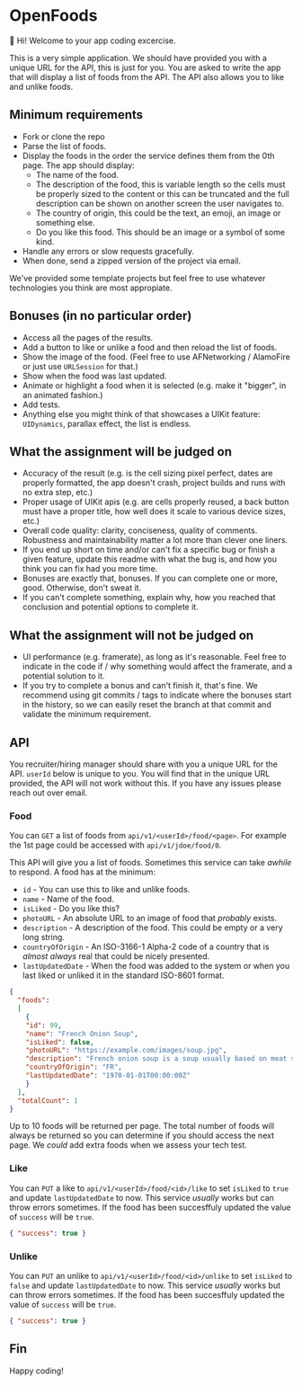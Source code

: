 # OpenFoods

👋 Hi! Welcome to your app coding excercise.

This is a very simple application. We should have provided you with a unique URL for the API, this is just for you. You are asked to write the app that will display a list of foods from the API. The API also allows you to like and unlike foods.

## Minimum requirements

- Fork or clone the repo
- Parse the list of foods.
- Display the foods in the order the service defines them from the 0th page. The app should display:
  - The name of the food.
  - The description of the food, this is variable length so the cells must be properly sized to the content or this can be truncated and the full description can be shown on another screen the user navigates to.
  - The country of origin, this could be the text, an emoji, an image or something else.
  - Do you like this food. This should be an image or a symbol of some kind.
- Handle any errors or slow requests gracefully.
- When done, send a zipped version of the project via email.

We've provided some template projects but feel free to use whatever technologies you think are most appropiate.

## Bonuses (in no particular order)

- Access all the pages of the results.
- Add a button to like or unlike a food and then reload the list of foods.
- Show the image of the food. (Feel free to use AFNetworking / AlamoFire or just use `URLSession` for that.)
- Show when the food was last updated.
- Animate or highlight a food when it is selected (e.g. make it "bigger", in an animated fashion.)
- Add tests.
- Anything else you might think of that showcases a UIKit feature: `UIDynamics`, parallax effect, the list is endless.

## What the assignment will be judged on

- Accuracy of the result (e.g. is the cell sizing pixel perfect, dates are properly formatted, the app doesn't crash, project builds and runs with no extra step, etc.)
- Proper usage of UIKit apis (e.g. are cells properly reused, a back button must have a proper title, how well does it scale to various device sizes, etc.)
- Overall code quality: clarity, conciseness, quality of comments. Robustness and maintainability matter a lot more than clever one liners.
- If you end up short on time and/or can't fix a specific bug or finish a given feature, update this readme with what the bug is, and how you think you can fix had you more time.
- Bonuses are exactly that, bonuses. If you can complete one or more, good. Otherwise, don't sweat it.
- If you can't complete something, explain why, how you reached that conclusion and potential options to complete it.

## What the assignment will not be judged on

- UI performance (e.g. framerate), as long as it's reasonable. Feel free to indicate in the code if / why something would affect the framerate, and a potential solution to it.
- If you try to complete a bonus and can't finish it, that's fine. We recommend using git commits / tags to indicate where the bonuses start in the history, so we can easily reset the branch at that commit and validate the minimum requirement.

## API

You recruiter/hiring manager should share with you a unique URL for the API. `userId` below is unique to you. You will find that in the unique URL provided, the API will not work without this. If you have any issues please reach out over email.

### Food

You can `GET` a list of foods from `api/v1/<userId>/food/<page>`. For example the 1st page could be accessed with `api/v1/jdoe/food/0`.

This API will give you a list of foods. Sometimes this service can take _awhile_ to respond. A food has at the minimum:

- `id` - You can use this to like and unlike foods.
- `name` - Name of the food.
- `isLiked` - Do you like this?
- `photoURL` - An absolute URL to an image of food that _probably_ exists.
- `description` - A description of the food. This could be empty or a very long string.
- `countryOfOrigin` - An ISO-3166-1 Alpha-2 code of a country that is _almost always_ real that could be nicely presented.
- `lastUpdatedDate` - When the food was added to the system or when you last liked or unliked it in the standard ISO-8601 format.

```json
{
  "foods":
  [
    {
    "id": 99,
    "name": "French Onion Soup",
    "isLiked": false,
    "photoURL": "https://example.com/images/soup.jpg",
    "description": "French onion soup is a soup usually based on meat stock and onions, and often served gratinéed with croutons or a larger piece of bread covered with cheese floating on top. Ancient in origin, the dish underwent a resurgence of popularity in the 1960s in the United States due to a greater interest in French cuisine. French onion soup may be served as a meal in itself or as an entrée.",
    "countryOfOrigin": "FR",
    "lastUpdatedDate": "1970-01-01T00:00:00Z"
    }
  ],
  "totalCount": 1
}
```

Up to 10 foods will be returned per page.  The total number of foods will always be returned so you can determine if you should access the next page. We _could_ add extra foods when we assess your tech test.

### Like

You can `PUT` a like to `api/v1/<userId>/food/<id>/like` to set `isLiked` to `true` and update `lastUpdatedDate` to now. This service _usually_ works but can throw errors sometimes. If the food has been succesffuly updated the value of `success` will be `true`.

```json
{ "success": true }
```

### Unlike

You can `PUT` an unlike to `api/v1/<userId>/food/<id>/unlike` to set `isLiked` to `false` and update `lastUpdatedDate` to now. This service _usually_ works but can throw errors sometimes. If the food has been succesffuly updated the value of `success` will be `true`.

```json
{ "success": true }
```

## Fin

Happy coding!
